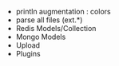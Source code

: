 
- println augmentation : colors
- parse all files (ext.*)
- Redis Models/Collection
- Mongo Models
- Upload
- Plugins
